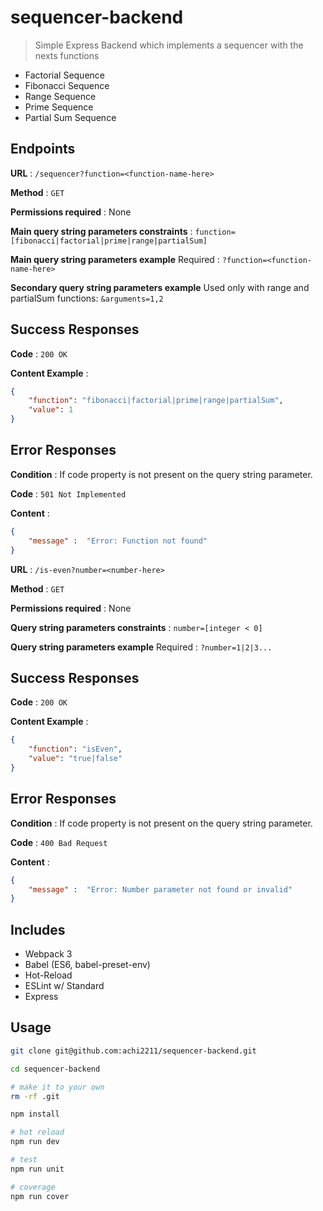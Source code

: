 # sequencer-backend

> Simple Express Backend which implements a sequencer with the nexts functions

- Factorial Sequence 
- Fibonacci Sequence
- Range Sequence
- Prime Sequence
- Partial Sum Sequence

## Endpoints

**URL** : `/sequencer?function=<function-name-here>`

**Method** : `GET`

**Permissions required** : None

**Main query string parameters constraints** : `function=[fibonacci|factorial|prime|range|partialSum]`

**Main query string parameters example** Required : `?function=<function-name-here>`

**Secondary query string parameters example** Used only with range and partialSum functions: `&arguments=1,2`

## Success Responses

**Code** : `200 OK`

**Content Example** : 
```json
{
    "function": "fibonacci|factorial|prime|range|partialSum",
    "value": 1
}
```
## Error Responses

**Condition** : If code property is not present on the query string parameter.

**Code** : `501 Not Implemented`

**Content** :

```json
{
    "message" :  "Error: Function not found"
}
```

**URL** : `/is-even?number=<number-here>`

**Method** : `GET`

**Permissions required** : None

**Query string parameters constraints** : `number=[integer < 0]`

**Query string parameters example** Required : `?number=1|2|3...`

## Success Responses

**Code** : `200 OK`

**Content Example** : 
```json
{
    "function": "isEven",
    "value": "true|false"
}
```
## Error Responses

**Condition** : If code property is not present on the query string parameter.

**Code** : `400 Bad Request`

**Content** :

```json
{
    "message" :  "Error: Number parameter not found or invalid"
}
```

## Includes

- Webpack 3
- Babel (ES6, babel-preset-env)
- Hot-Reload
- ESLint w/ Standard
- Express

## Usage

```bash
git clone git@github.com:achi2211/sequencer-backend.git

cd sequencer-backend

# make it to your own
rm -rf .git

npm install

# hot reload
npm run dev

# test
npm run unit

# coverage
npm run cover
```
